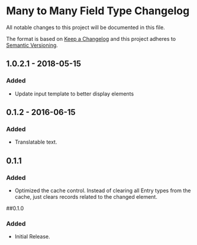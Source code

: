 # Many to Many Field Type Changelog

All notable changes to this project will be documented in this file.

The format is based on [Keep a Changelog](http://keepachangelog.com/) and this project adheres to [Semantic Versioning](http://semver.org/).

## 1.0.2.1 - 2018-05-15
### Added
- Update input template to better display elements

## 0.1.2 - 2016-06-15
### Added
- Translatable text.

## 0.1.1
### Added
- Optimized the cache control. Instead of clearing all Entry types from the cache, just clears records related to the changed element.

##0.1.0
### Added
- Initial Release.
